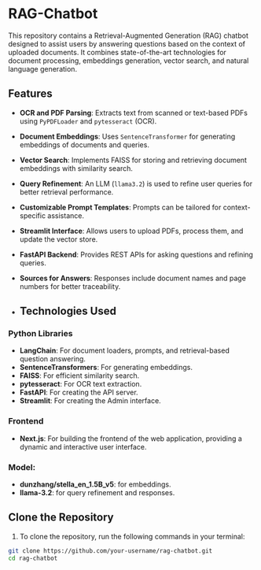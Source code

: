 # RAG-Chatbot

This repository contains a Retrieval-Augmented Generation (RAG) chatbot designed to assist users by answering questions based on the context of uploaded documents. It combines state-of-the-art technologies for document processing, embeddings generation, vector search, and natural language generation.

## Features

- **OCR and PDF Parsing**: Extracts text from scanned or text-based PDFs using `PyPDFLoader` and `pytesseract` (OCR).
- **Document Embeddings**: Uses `SentenceTransformer` for generating embeddings of documents and queries.
- **Vector Search**: Implements FAISS for storing and retrieving document embeddings with similarity search.
- **Query Refinement**: An LLM (`llama3.2`) is used to refine user queries for better retrieval performance.
- **Customizable Prompt Templates**: Prompts can be tailored for context-specific assistance.
- **Streamlit Interface**: Allows users to upload PDFs, process them, and update the vector store.
- **FastAPI Backend**: Provides REST APIs for asking questions and refining queries.
- **Sources for Answers**: Responses include document names and page numbers for better traceability.

- ## Technologies Used

### Python Libraries
- **LangChain**: For document loaders, prompts, and retrieval-based question answering.
- **SentenceTransformers**: For generating embeddings.
- **FAISS**: For efficient similarity search.
- **pytesseract**: For OCR text extraction.
- **FastAPI**: For creating the API server.
- **Streamlit**: For creating the Admin interface.

### Frontend
- **Next.js**: For building the frontend of the web application, providing a dynamic and interactive user interface.

### Model:
- **dunzhang/stella_en_1.5B_v5**: for embeddings.
- **llama-3.2**: for query refinement and responses.

## Clone the Repository

1. To clone the repository, run the following commands in your terminal:

```bash
git clone https://github.com/your-username/rag-chatbot.git
cd rag-chatbot


